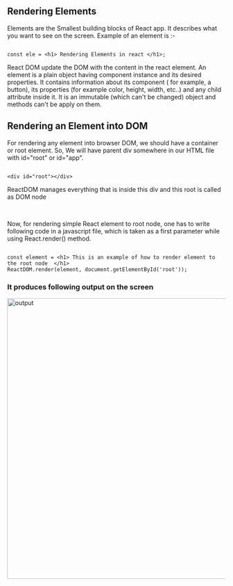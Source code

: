 ## Rendering Elements

<p> Elements are the Smallest building blocks of React app.
  It describes what you want to see on the screen.
  Example of an element is :-<p>

```

const ele = <h1> Rendering Elements in react </h1>;

```

<p>React DOM update the DOM with the content in the react element. 
An element is a plain object having component instance and its desired properties.
It contains information about its component ( for example, a button), its properties (for example color, height, width, etc..) and any child attribute inside it.
It is an immutable (which can't be changed) object and methods can't be apply on them.</p>

## Rendering an Element into DOM

<p>For rendering any element into browser DOM, we should have a container or root element.
  So, We will have parent div somewhere in our HTML file with id="root" or id="app".</p>

```

<div id="root"></div>

```
<p> ReactDOM manages everything that is inside this div and this root is called as DOM node </p>

<br>

<p> Now, for rendering simple React element to root node, one has to write following code in a javascript file, which is taken as a first parameter while using React.render()
method. </p>

```
 
const element = <h1> This is an example of how to render element to the root node  </h1>
ReactDOM.render(element, document.getElementById('root'));

```

<h3> It produces following output on the screen </h3>

<img width="646" alt="output" src="https://user-images.githubusercontent.com/69414725/134839557-4ded4e80-c154-40e3-90f6-576d8290b253.PNG">

